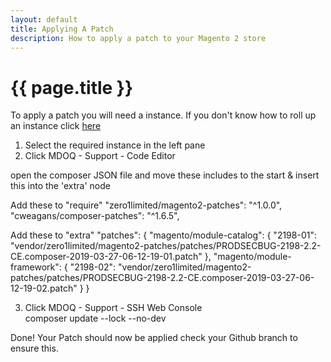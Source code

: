 ```yaml
---
layout: default
title: Applying A Patch
description: How to apply a patch to your Magento 2 store
---
```


# {{ page.title }}
To apply a patch you will need a instance. If you don't know how to roll up an instance click [here](/tutorials/create-a-new-istance.html)

1. Select the required instance in the left pane
2. Click MDOQ - Support - Code Editor

open the composer JSON file and move these includes to the start & insert this into the 'extra' node

Add these to "require"
        "zero1limited/magento2-patches": "^1.0.0",
        "cweagans/composer-patches": "^1.6.5",

Add these to "extra"
"patches": {
            "magento/module-catalog": {
                "2198-01": "vendor/zero1limited/magento2-patches/patches/PRODSECBUG-2198-2.2-CE.composer-2019-03-27-06-12-19-01.patch"
            },
            "magento/module-framework": {
                "2198-02": "vendor/zero1limited/magento2-patches/patches/PRODSECBUG-2198-2.2-CE.composer-2019-03-27-06-12-19-02.patch"
            }
        }
        
3. Click MDOQ - Support - SSH Web Console     
composer update --lock --no-dev



Done! Your Patch should now be applied check your Github branch to ensure this.